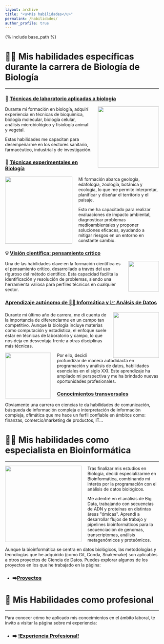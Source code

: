 ```yaml
---
layout: archive
title: "<u>Mis habilidades</u>"
permalink: /habilidades/
author_profile: true
---
```


{% include base_path %}

# 👨‍🔬 Mis habilidades específicas durante la carrera de Biología de Biología
---

### 🥼 <u>Técnicas de laboratorio aplicadas a biología</u>

<div style="float: right; margin-left: 20px;">
  <img src="https://plus.unsplash.com/premium_photo-1661306499492-297866c7f2a0?w=500&auto=format&fit=crop&q=60&ixlib=rb-4.0.3&ixid=M3wxMjA3fDB8MHxzZWFyY2h8MXx8YmlvbG9neSUyMGxhYnxlbnwwfHwwfHx8MA%3D%3D" width="200px">
</div>

Durante mi formación en biología, adquirí experiencia en técnicas de bioquímica, biología molecular, biología celular, análisis microbiológico y fisiología animal y vegetal. 

Estas habilidades me capacitan para desempeñarme en los sectores sanitario, farmacéutico, industrial y de investigación.

### 🥾 <u>Técnicas experimentales en Biología</u>

<div style="float: left; margin-right: 20px;">
  <img src="https://cobcm.net/wp-content/uploads/2019/02/environmental-protection-683437_1280-742x412.jpg"
 width="220px">
</div>

Mi formación abarca geología, edafología, zoología, botánica y ecología, lo que me permite interpretar, planificar y diseñar el territorio y el paisaje. 

Esto me ha capacitado para realizar evaluaciones de impacto ambiental, diagnosticar problemas medioambientales y proponer soluciones eficaces, ayudando a mitigar riesgos en un entorno en constante cambio.

### 💡 <u>Visión científica: pensamiento crítico</u> 

<div style="float: right; margin-left: 20px;">
  <img src="https://cdn-icons-png.flaticon.com/512/2755/2755549.png"
 width="100px">
</div>

Una de las habilidades clave en la formación científica es el pensamiento crítico, desarrollado a través del uso riguroso del método científico. Esta capacidad facilita la identificación y resolución de problemas, siendo una herramienta valiosa para perfiles técnicos en cualquier sector.

### <u>Aprendizaje autónomo de 👨‍💻 Informática y 📈 Análsis de Datos</u> 

<div style="float: right; margin-left: 20px;">
  <img src="https://cromospharma.com/wp-content/uploads/2022/09/Web-Biostatistics.jpg"
 width="150px">
</div>


Durante mi último año de carrera, me di cuenta de la importancia de diferenciarme en un campo tan competitivo. Aunque la biología incluye materias como computación y estadística, el enfoque suele estar en técnicas de laboratorio y campo, lo que nos deja en desventaja frente a otras disciplinas más técnicas.

<div style="float: left; margin-right: 20px;">
  <img src="https://miro.medium.com/v2/resize:fit:1008/1*pgHLTpv2-qNpPgNe7iuofQ.png
"
 width="150px">
</div>

Por ello, decidí profundizar de manera autodidacta en programación y análisis de datos, habilidades esenciales en el siglo XXI. Este aprendizaje ha ampliado mi perspectiva y me ha brindado nuevas oportunidades profesionales.


### <u>Conocimientos transversales</u>

Obviamente una carrera en ciencias te da habilidades de comunicación, búsqueda de información compleja e interpretación de información compleja, ofimática que me hace un ferfil confiable en ámbitos como: finanzas, comercio/marketing de productos, IT... 

# 👨‍💻 Mis habilidades como especialista en Bioinformática

---

<div style="float: left; margin-right: 20px;">
  <img src="https://summercamps.dnalc.org/images/biocoding.jpg"
 width="250px">
</div>

Tras finalizar mis estudios en Biología, decidí especializarme en Bioinformática, combinando mi interés por la programación con el análisis de datos biológicos.

Me adentré en el análisis de Big Data, trabajando con secuencias de ADN y proteínas en distintas áreas "ómicas". Aprendí a desarrollar flujos de trabajo y pipelines bioinformáticos para la secuenciación de genomas, transcriptomas, análisis metagenómicos y proteómicos.

Aunque la bioinformática se centra en datos biológicos, las metodologías y tecnologías que he adquirido (como Git, Conda, Snakemake) son aplicables a otros proyectos de Ciencia de Datos. Puedes explorar algunos de los proyectos en los que he trabajado en la página:

* ### ➡️[Proyectos](https://juancarlosbio.github.io/juancarlos_portfolio_esp//proyectos/)


# 💼 Mis Habilidades como profesional

---

Para conocer cómo he aplicado mis conocimientos en el ámbito laboral, te invito a visitar la página sobre mi experiencia:

* ### ➡️ [!Experiencia Profesional!](https://juancarlosbio.github.io/juancarlos_portfolio_esp//experiencia/) 
